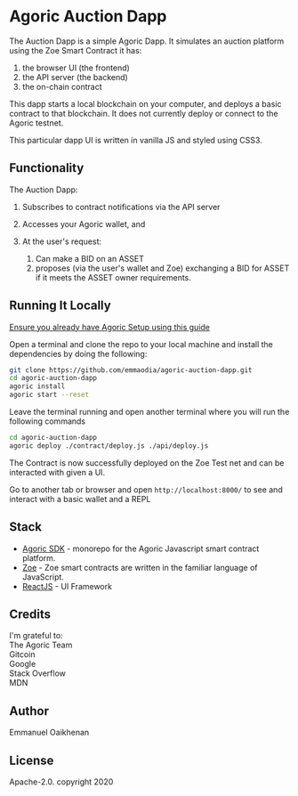 # Agoric Auction Dapp

The Auction Dapp is a simple Agoric Dapp. 
It simulates an auction platform using the Zoe Smart Contract it has:
1. the browser UI (the frontend)
2. the API server (the backend)
3. the on-chain contract

This dapp starts a local
blockchain on your computer, and deploys a basic contract to that
blockchain. It does not currently deploy or connect to the Agoric testnet.

This particular dapp UI is written in vanilla JS and styled using CSS3.

## Functionality

The Auction Dapp:

1. Subscribes to contract notifications via the API server
2. Accesses your Agoric wallet, and
3. At the user's request:

    1. Can make a BID on an ASSET
    2. proposes (via the user's wallet and Zoe) exchanging a BID for
       ASSET if it meets the ASSET owner requirements.

## Running It Locally

[Ensure you already have Agoric Setup using this guide](https://agoric.com/documentation/getting-started/before-using-agoric.html)


Open a terminal and clone the repo to your local machine and install the dependencies by doing the following:

```bash
git clone https://github.com/emmaodia/agoric-auction-dapp.git
cd agoric-auction-dapp
agoric install
agoric start --reset
```
Leave the terminal running and open another terminal where you will run the following commands

```bash
cd agoric-auction-dapp
agoric deploy ./contract/deploy.js ./api/deploy.js
```
The Contract is now successfully deployed on the Zoe Test net and can be interacted with given a UI.

Go to another tab or browser and open ```http://localhost:8000/``` to see and interact with a basic wallet and a REPL

## Stack

* [Agoric SDK](https://github.com/Agoric/agoric-sdk) - monorepo for the Agoric Javascript smart contract platform.
* [Zoe](https://agoric.com/documentation/zoe/guide/) - Zoe smart contracts are written in the familiar language of JavaScript.
* [ReactJS](https://reactjs.org/) - UI Framework

## Credits
I'm grateful to: <br/> The Agoric Team <br/> Gitcoin <br/> Google <br/> Stack Overflow <br/> MDN <br/> 

## Author
Emmanuel Oaikhenan

## License
Apache-2.0. copyright 2020